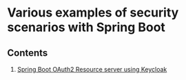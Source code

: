 # Various examples of security scenarios with Spring Boot

## Contents
1. [Spring Boot OAuth2 Resource server using Keycloak](oauth2-keycloak-simple/README.md)
